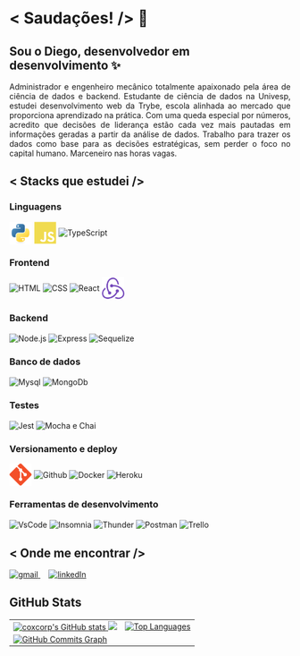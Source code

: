 # < Saudações! /> 👋

## Sou o Diego, desenvolvedor em desenvolvimento ✨
<div align="justify">
Administrador e engenheiro mecânico totalmente apaixonado pela área de ciência de dados e backend.
Estudante de ciência de dados na Univesp, estudei desenvolvimento web da Trybe, escola alinhada ao mercado que proporciona aprendizado na prática.
Com uma queda especial por números, acredito que decisões de liderança estão cada vez mais pautadas em informações geradas a partir da análise de dados. Trabalho para trazer os dados como base para as decisões estratégicas, sem perder o foco no capital humano.
Marceneiro nas horas vagas.
</div>

## < Stacks que estudei />

### Linguagens
<p>
  <img align="center" height="40" width="40" alt="python" src="https://raw.githubusercontent.com/devicons/devicon/master/icons/python/python-original.svg"/>
  <img align="center" height="40" width="40" alt="JavaScript" src="https://raw.githubusercontent.com/devicons/devicon/master/icons/javascript/javascript-plain.svg">
  <img align="center" height="40" width="40" alt="TypeScript" src="https://cdn.worldvectorlogo.com/logos/typescript-2.svg">
</p>

### Frontend
<p>
  <img align="center" height="40" width="40" alt="HTML" src="https://camo.githubusercontent.com/89a4f052af35af3ae91139b0da6496483e00d4fb645589fc4d26cf95b42f8454/68747470733a2f2f63646e2e6a7364656c6976722e6e65742f67682f64657669636f6e732f64657669636f6e2f69636f6e732f68746d6c352f68746d6c352d706c61696e2d776f72646d61726b2e737667">
  <img align="center" height="40" width="40" alt="CSS" src="https://camo.githubusercontent.com/b3ce9472d369cacc72c37b7be98298b051836c138eada89587178fbd41939043/68747470733a2f2f63646e2e6a7364656c6976722e6e65742f67682f64657669636f6e732f64657669636f6e2f69636f6e732f637373332f637373332d706c61696e2d776f72646d61726b2e737667">
  <img align="center" height="40" width="40" alt="React" src="https://camo.githubusercontent.com/e84431cfbd9f7c44b1c20da1dde8ad407cbc31174844a428074d1e3b43faab8b/68747470733a2f2f63646e2e6a7364656c6976722e6e65742f67682f64657669636f6e732f64657669636f6e2f69636f6e732f72656163742f72656163742d6f726967696e616c2d776f72646d61726b2e737667">
  <img align="center" height="40" width="40" alt="Redux" src="https://raw.githubusercontent.com/devicons/devicon/master/icons/redux/redux-original.svg">
</p>

### Backend
<p>
  <img align="center" height="40" width="40" alt="Node.js" src="https://camo.githubusercontent.com/900baefb89e187c8b32cdbb3b440d1502fe8f30a1a335cc5dc5868af0142f8b1/68747470733a2f2f63646e2e6a7364656c6976722e6e65742f67682f64657669636f6e732f64657669636f6e2f69636f6e732f6e6f64656a732f6e6f64656a732d6f726967696e616c2e737667">
  <img align="center" height="40" width="40" alt="Express" src="https://camo.githubusercontent.com/40756575fc2fd74b1883ea0cc5c2a49aa7048ab58286f43a121109d69a9ea160/68747470733a2f2f63646e2e6a7364656c6976722e6e65742f67682f64657669636f6e732f64657669636f6e2f69636f6e732f657870726573732f657870726573732d6f726967696e616c2e737667">
  <img align="center" height="40" width="40" alt="Sequelize" src="https://camo.githubusercontent.com/a2ef2bb116ae565bb254cbb11194dae357eb7582a8babeab337bd3932687d63d/68747470733a2f2f63646e2e6a7364656c6976722e6e65742f67682f64657669636f6e732f64657669636f6e2f69636f6e732f73657175656c697a652f73657175656c697a652d6f726967696e616c2e737667">
</p>

### Banco de dados
<p>
  <img align="center" height="40" width="60" alt="Mysql" src="https://altyra.com/wp-content/uploads/2018/11/mysql-logo-png-transparent.png">
  <img align="center" height="40" width="50" alt="MongoDb" src="https://camo.githubusercontent.com/7c2f6c198780a56de18afde538d2856e4e197ef4df3aa77c6dd1799b01289959/68747470733a2f2f63646e2e6a7364656c6976722e6e65742f67682f64657669636f6e732f64657669636f6e2f69636f6e732f6d6f6e676f64622f6d6f6e676f64622d706c61696e2d776f72646d61726b2e737667">
</p>

### Testes
<p>
  <img align="center" height="40" width="40" alt="Jest" src="https://camo.githubusercontent.com/fd37a0ed465d6e14411705324a0d21739377f54ab6d0ae146c68fca8777e16c7/68747470733a2f2f63646e2e6a7364656c6976722e6e65742f67682f64657669636f6e732f64657669636f6e2f69636f6e732f6a6573742f6a6573742d706c61696e2e737667">
  <img align="center" height="40" width="80" alt="Mocha e Chai" src="https://www.pngkey.com/png/full/80-803593_tutorial-mocha-chai-unit-testing-for-es-chai.png">
</p>

### Versionamento e deploy
<p>
  <img align="center" height="40" width="40" alt="GIT" src="https://raw.githubusercontent.com/devicons/devicon/master/icons/git/git-original.svg">
  <img align="center" height="40" width="40" alt="Github" src="https://cdn-icons-png.flaticon.com/512/25/25231.png">
  <img align="center" height="40" width="40" alt="Docker" src="https://camo.githubusercontent.com/240d9f9177236e5fd117a33e31e5b77b5fece5f03410fe10f5c7835937fb3506/68747470733a2f2f63646e2e6a7364656c6976722e6e65742f67682f64657669636f6e732f64657669636f6e2f69636f6e732f646f636b65722f646f636b65722d706c61696e2d776f72646d61726b2e737667">
  <img align="center" height="40" width="40" alt="Heroku" src="https://www.coddletech.com/sites/default/files/heroku-logo.png">
</p>

### Ferramentas de desenvolvimento
<p>
  <img align="center" height="40" width="40" alt="VsCode" src="https://upload.wikimedia.org/wikipedia/commons/thumb/9/9a/Visual_Studio_Code_1.35_icon.svg/480px-Visual_Studio_Code_1.35_icon.svg.png">
  <img align="center" height="40" width="40" alt="Insomnia" src="https://seeklogo.com/images/I/insomnia-logo-A35E09EB19-seeklogo.com.png">
  <img align="center" height="40" width="40" alt="Thunder" src="https://rangav.gallerycdn.vsassets.io/extensions/rangav/vscode-thunder-client/1.16.4/1652969502181/Microsoft.VisualStudio.Services.Icons.Default">
  <img align="center" height="40" width="40" alt="Postman" src="https://seeklogo.com/images/P/postman-logo-F43375A2EB-seeklogo.com.png">
  <img align="center" height="40" width="40" alt="Trello" src="https://logosmarcas.net/wp-content/uploads/2021/03/Trello-Logo.png">
</p>
 
## < Onde me encontrar />
<div>
  <a style="margin-right: 15px;" href="mailto:coxcorp@gmail.com" target="_blank">
    <img alt="gmail" src="https://img.shields.io/badge/Gmail-D14836?style=for-the-badge&logo=gmail&logoColor=white" />
  </a>
  <a style="margin-right: 15px;" href="https://www.linkedin.com/in/diegojorgesilva/" target="_blank">
    <img alt="linkedIn" src="https://img.shields.io/badge/LinkedIn-0077B5?style=for-the-badge&logo=linkedin&logoColor=white" />
  </a>
</div>

## GitHub Stats
<table>
  <tr>
    <td>
      <a href="http://www.github.com/coxcorp">
        <img src="https://github-readme-stats.vercel.app/api?username=coxcorp&show_icons=true&hide=&count_private=true&title_color=0891b2&text_color=ffffff&icon_color=0891b2&bg_color=1c1917&hide_border=true&show_icons=true" alt="coxcorp's GitHub stats" />
      </a>
      <a href="http://www.github.com/coxcorp">
        <img src="https://github-readme-streak-stats.herokuapp.com/?user=coxcorp&stroke=ffffff&background=1c1917&ring=0891b2&fire=0891b2&currStreakNum=ffffff&currStreakLabel=0891b2&sideNums=ffffff&sideLabels=ffffff&dates=ffffff&hide_border=true" />
      </a>
    </td>
    <td>
      <a href="https://github.com/coxcorp" align="left">
        <img src="https://github-readme-stats.vercel.app/api/top-langs/?username=coxcorp&langs_count=10&title_color=0891b2&text_color=ffffff&icon_color=0891b2&bg_color=1c1917&hide_border=true&locale=en&custom_title=Top%20%Languages" alt="Top Languages" />
      </a>
    </td>
  </tr>
  <tr>
    <td colspan="2">
      <a href="http://www.github.com/coxcorp">
        <img src="https://activity-graph.herokuapp.com/graph?username=coxcorp&bg_color=1c1917&color=ffffff&line=0891b2&point=ffffff&area_color=1c1917&area=true&hide_border=true&custom_title=GitHub%20Commits%20Graph" alt="GitHub Commits Graph" />
      </a>
    </td>
  </tr>
</table>
